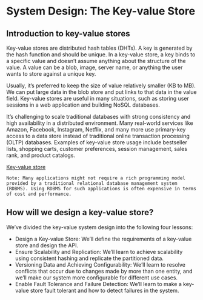 # System Design: The Key-value Store
## Introduction to key-value stores
Key-value stores are distributed hash tables (DHTs). A key is generated by the hash function and should be unique. In a key-value store, a key binds to a specific value and doesn’t assume anything about the structure of the value. A value can be a blob, image, server name, or anything the user wants to store against a unique key.

Usually, it’s preferred to keep the size of value relatively smaller (KB to MB). We can put large data in the blob store and put links to that data in the value field. Key-value stores are useful in many situations, such as storing user sessions in a web application and building NoSQL databases.

It’s challenging to scale traditional databases with strong consistency and high availability in a distributed environment. Many real-world services like Amazon, Facebook, Instagram, Netflix, and many more use primary-key access to a data store instead of traditional online transaction processing (OLTP) databases. Examples of key-value store usage include bestseller lists, shopping carts, customer preferences, session management, sales rank, and product catalogs.

[Key-value store](./kv.jpg)

```
Note: Many applications might not require a rich programming model provided by a traditional relational database management system (RDBMS). Using RDBMS for such applications is often expensive in terms of cost and performance.
```
## How will we design a key-value store?
We’ve divided the key-value system design into the following four lessons:

- Design a Key-value Store: We’ll define the requirements of a key-value store and design the API.
- Ensure Scalability and Replication: We’ll learn to achieve scalability using consistent hashing and replicate the partitioned data.
- Versioning Data and Achieving Configurability: We’ll learn to resolve conflicts that occur due to changes made by more than one entity, and we’ll make our system more configurable for different use cases.
- Enable Fault Tolerance and Failure Detection: We’ll learn to make a key-value store fault tolerant and how to detect failures in the system.
